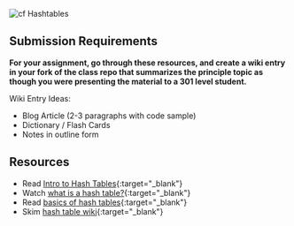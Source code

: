![cf](http://i.imgur.com/7v5ASc8.png) Hashtables

## Submission Requirements

**For your assignment, go through these resources, and create a wiki entry in your fork of the class repo that summarizes the principle topic as though you were presenting the material to a 301 level student.**

Wiki Entry Ideas:
* Blog Article (2-3 paragraphs with code sample)
* Dictionary / Flash Cards
* Notes in outline form

## Resources

- Read [Intro to Hash Tables](./resources/Hashtables.md){:target="_blank"} 
- Watch [what is a hash table?](https://www.youtube.com/watch?v=MfhjkfocRR0){:target="_blank"} 
- Read [basics of hash tables](https://www.hackerearth.com/practice/data-structures/hash-tables/basics-of-hash-tables/tutorial/){:target="_blank"} 
- Skim [hash table wiki](https://en.wikipedia.org/wiki/Hash_table){:target="_blank"} 
